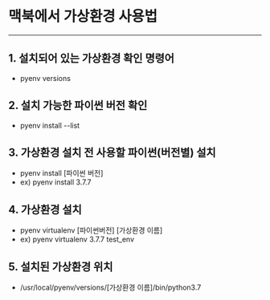 # 맥북에서 가상환경 사용법
-------------------------------
## 1. 설치되어 있는 가상환경 확인 명령어
* pyenv versions
## 2. 설치 가능한 파이썬 버전 확인
* pyenv install --list
## 3. 가상환경 설치 전 사용할 파이썬(버전별) 설치
* pyenv install [파이썬 버전]
* ex) pyenv install 3.7.7
## 4. 가상환경 설치
* pyenv virtualenv [파이썬버전] [가상환경 이름]
* ex) pyenv virtualenv 3.7.7 test_env
## 5. 설치된 가상환경 위치
* /usr/local/pyenv/versions/[가상환경 이름]/bin/python3.7
